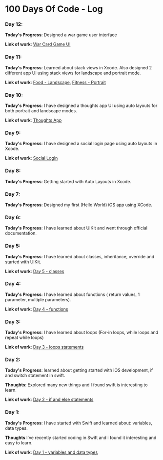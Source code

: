 # 100 Days Of Code - Log


### Day 12: 

**Today's Progress**: Designed a war game user interface

**Link of work**:  [War Card Game UI](https://github.com/dhairyachandra/ios-apps/tree/master/War%20Card%20Game%UI)

### Day 11: 

**Today's Progress**: Learned about stack views in Xcode. Also designed 2 different app UI using stack views for landscape and portrait mode.

**Link of work**:  [Food - Landscape](https://github.com/dhairyachandra/ios-apps/tree/master/Stack%20Views),  [Fitness - Portrait](https://github.com/dhairyachandra/ios-apps/tree/master/Fitness%20Stack%20View)


### Day 10: 

**Today's Progress**: I have designed a thoughts app UI using auto layouts for both portrait and landscape modes.

**Link of work**:  [Thoughts App](https://github.com/dhairyachandra/ios-apps/tree/master/Thoughts%20Auto%20Layouts)

### Day 9: 

**Today's Progress**: I have designed a social login page using auto layouts in Xcode.

**Link of work**:  [Social Login](https://github.com/dhairyachandra/ios-apps/tree/master/Auto%20Layouts)

### Day 8: 

**Today's Progress**: Getting started with Auto Layouts in Xcode.

### Day 7: 

**Today's Progress**: Designed my first (Hello World) iOS app using XCode.

### Day 6: 

**Today's Progress**: I have learned about UIKit and went through official documentation.


### Day 5: 

**Today's Progress**: I have learned about classes, inheritance, override and started with UIKit.

**Link of work**:  [Day 5 - classes](https://github.com/dhairyachandra/100-days-of-code/blob/master/Swift%20Learning/Day%205.playground/Contents.swift)

### Day 4: 

**Today's Progress**: I have learned about functions ( return values, 1 parameter, multiple parameters). 

**Link of work**:  [Day 4 - functions](https://github.com/dhairyachandra/100-days-of-code/blob/master/Swift%20Learning/Day%204.playground/Contents.swift)

### Day 3: 

**Today's Progress**: I have learned about loops (For-in loops, while loops and repeat while loops)

**Link of work**:  [Day 3 - loops statements](https://github.com/dhairyachandra/100-days-of-code/blob/master/Swift%20Learning/Day%203.playground/Contents.swift)


### Day 2: 

**Today's Progress**: learned about getting started with iOS development, if and switch statement in swift.

**Thoughts**: Explored many new things and I found swift is interesting to learn.  

**Link of work**:  [Day 2 - if and else statements](https://github.com/dhairyachandra/100-days-of-code/blob/master/Swift%20Learning/Day%202.playground/Contents.swift)


### Day 1: 

**Today's Progress**: I have started with Swift and learned about: variables, data types.

**Thoughts** I've recently started coding in Swift and i found it interesting and easy to learn.

**Link of work**:  [Day 1 - variables and data types](https://github.com/dhairyachandra/100-days-of-code/blob/master/Swift%20Learning/Day%201.playground/Contents.swift)

